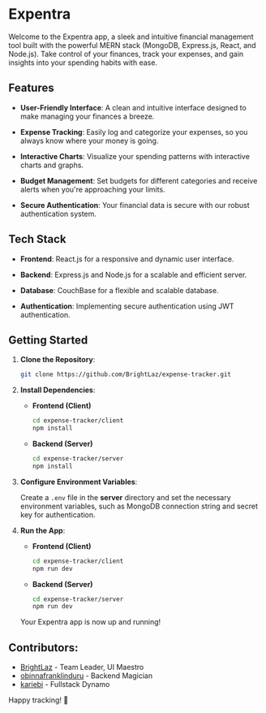 # Expentra

Welcome to the Expentra app, a sleek and intuitive financial management tool built with the powerful MERN stack (MongoDB, Express.js, React, and Node.js). Take control of your finances, track your expenses, and gain insights into your spending habits with ease.

## Features

- **User-Friendly Interface**: A clean and intuitive interface designed to make managing your finances a breeze.

- **Expense Tracking**: Easily log and categorize your expenses, so you always know where your money is going.

- **Interactive Charts**: Visualize your spending patterns with interactive charts and graphs.

- **Budget Management**: Set budgets for different categories and receive alerts when you're approaching your limits.

- **Secure Authentication**: Your financial data is secure with our robust authentication system.

## Tech Stack

- **Frontend**: React.js for a responsive and dynamic user interface.

- **Backend**: Express.js and Node.js for a scalable and efficient server.

- **Database**: CouchBase for a flexible and scalable database.

- **Authentication**: Implementing secure authentication using JWT authentication.

## Getting Started

1. **Clone the Repository**:

    ```bash
    git clone https://github.com/BrightLaz/expense-tracker.git
    ```

2. **Install Dependencies**:

   - **Frontend (Client)**
      ```bash
      cd expense-tracker/client
      npm install
      ```

   - **Backend (Server)**
      ```bash
      cd expense-tracker/server
      npm install
      ```

3. **Configure Environment Variables**:

    Create a `.env` file in the **server** directory and set the necessary environment variables, such as MongoDB connection string and secret key for authentication.

4. **Run the App**:

   - **Frontend (Client)**
      ```bash
      cd expense-tracker/client
      npm run dev
      ```

   - **Backend (Server)**
      ```bash
      cd expense-tracker/server
      npm run dev
      ```

    Your Expentra app is now up and running!

## Contributors:

- [BrightLaz](https://github.com/BrightLaz) - Team Leader, UI Maestro
- [obinnafranklinduru](https://github.com/obinnafranklinduru) - Backend Magician
- [kariebi](https://github.com/kariebi) - Fullstack Dynamo



Happy tracking! 🚀
